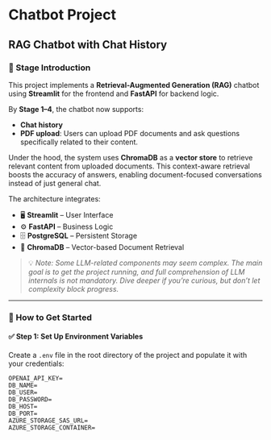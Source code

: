 # Chatbot Project  
## RAG Chatbot with Chat History  

### 📌 Stage Introduction  
This project implements a **Retrieval-Augmented Generation (RAG)** chatbot using **Streamlit** for the frontend and **FastAPI** for backend logic.  

By **Stage 1–4**, the chatbot now supports:
- **Chat history**
- **PDF upload**: Users can upload PDF documents and ask questions specifically related to their content.

Under the hood, the system uses **ChromaDB** as a **vector store** to retrieve relevant content from uploaded documents. This context-aware retrieval boosts the accuracy of answers, enabling document-focused conversations instead of just general chat.

The architecture integrates:
- 🖥️ **Streamlit** – User Interface  
- ⚙️ **FastAPI** – Business Logic  
- 🗄️ **PostgreSQL** – Persistent Storage  
- 🧠 **ChromaDB** – Vector-based Document Retrieval  

> 💡 *Note: Some LLM-related components may seem complex. The main goal is to get the project running, and full comprehension of LLM internals is not mandatory. Dive deeper if you’re curious, but don’t let complexity block progress.*

---

### 🚀 How to Get Started  

#### ✅ Step 1: Set Up Environment Variables  

Create a `.env` file in the root directory of the project and populate it with your credentials:

```env
OPENAI_API_KEY=
DB_NAME=
DB_USER=
DB_PASSWORD=
DB_HOST=
DB_PORT=
AZURE_STORAGE_SAS_URL=
AZURE_STORAGE_CONTAINER=

